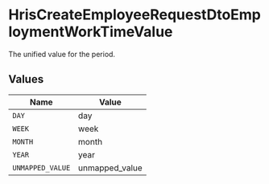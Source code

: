 # HrisCreateEmployeeRequestDtoEmploymentWorkTimeValue

The unified value for the period.


## Values

| Name             | Value            |
| ---------------- | ---------------- |
| `DAY`            | day              |
| `WEEK`           | week             |
| `MONTH`          | month            |
| `YEAR`           | year             |
| `UNMAPPED_VALUE` | unmapped_value   |